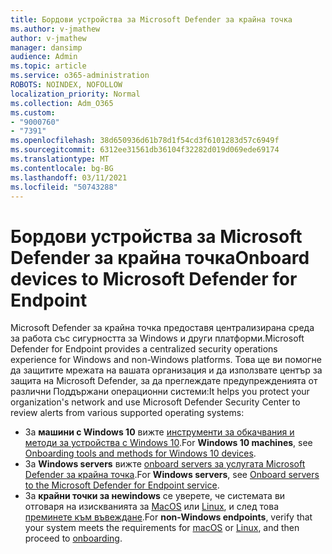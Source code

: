 ```yaml
---
title: Бордови устройства за Microsoft Defender за крайна точка
ms.author: v-jmathew
author: v-jmathew
manager: dansimp
audience: Admin
ms.topic: article
ms.service: o365-administration
ROBOTS: NOINDEX, NOFOLLOW
localization_priority: Normal
ms.collection: Adm_O365
ms.custom:
- "9000760"
- "7391"
ms.openlocfilehash: 38d650936d61b78d1f54cd3f6101283d57c6949f
ms.sourcegitcommit: 6312ee31561db36104f32282d019d069ede69174
ms.translationtype: MT
ms.contentlocale: bg-BG
ms.lasthandoff: 03/11/2021
ms.locfileid: "50743288"
---
```

# <a name="onboard-devices-to-microsoft-defender-for-endpoint"></a><span data-ttu-id="5ce98-102">Бордови устройства за Microsoft Defender за крайна точка</span><span class="sxs-lookup"><span data-stu-id="5ce98-102">Onboard devices to Microsoft Defender for Endpoint</span></span>

<span data-ttu-id="5ce98-103">Microsoft Defender за крайна точка предоставя централизирана среда за работа със сигурността за Windows и други платформи.</span><span class="sxs-lookup"><span data-stu-id="5ce98-103">Microsoft Defender for Endpoint provides a centralized security operations experience for Windows and non-Windows platforms.</span></span> <span data-ttu-id="5ce98-104">Това ще ви помогне да защитите мрежата на вашата организация и да използвате център за защита на Microsoft Defender, за да преглеждате предупрежденията от различни Поддържани операционни системи:</span><span class="sxs-lookup"><span data-stu-id="5ce98-104">It helps you protect your organization's network and use Microsoft Defender Security Center to review alerts from various supported operating systems:</span></span>

- <span data-ttu-id="5ce98-105">За **машини с Windows 10** вижте [инструменти за обкачвания и методи за устройства с Windows 10](https://go.microsoft.com/fwlink/?linkid=2143460).</span><span class="sxs-lookup"><span data-stu-id="5ce98-105">For **Windows 10 machines**, see [Onboarding tools and methods for Windows 10 devices](https://go.microsoft.com/fwlink/?linkid=2143460).</span></span>
- <span data-ttu-id="5ce98-106">За **Windows servers** вижте [onboard servers за услугата Microsoft Defender за крайна точка](https://go.microsoft.com/fwlink/?linkid=2143627).</span><span class="sxs-lookup"><span data-stu-id="5ce98-106">For **Windows servers**, see [Onboard servers to the Microsoft Defender for Endpoint service](https://go.microsoft.com/fwlink/?linkid=2143627).</span></span>
- <span data-ttu-id="5ce98-107">За **крайни точки за неwindows** се уверете, че системата ви отговаря на изискванията за [MacOS](https://go.microsoft.com/fwlink/?linkid=2143461) или [Linux](https://go.microsoft.com/fwlink/?linkid=2143462), и след това [преминете към въвеждане](https://go.microsoft.com/fwlink/?linkid=2143628).</span><span class="sxs-lookup"><span data-stu-id="5ce98-107">For **non-Windows endpoints**, verify that your system meets the requirements for [macOS](https://go.microsoft.com/fwlink/?linkid=2143461) or [Linux](https://go.microsoft.com/fwlink/?linkid=2143462), and then proceed to [onboarding](https://go.microsoft.com/fwlink/?linkid=2143628).</span></span>
